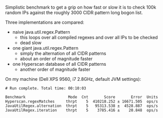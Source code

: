 Simplistic benchmark to get a grip on how fast or slow it is to check 100k random IPs against
the roughly 3000 CIDR pattern long bogon list.

Three implementations are compared:

* naive java.util.regex.Pattern
   * this loops over all compiled regexes and over all IPs to be checked
   * dead slow
* one giant java.util.regex.Pattern
   * simply the alternation of all CIDR patterns
   * about an order of magnitude faster
* one Hyperscan database of all CIDR patterns
   * another order of magnitude faster


On my machine (Dell XPS 9560, i7 2.8GHz, default JVM settings):

```
# Run complete. Total time: 00:10:03

Benchmark                   Mode  Cnt       Score       Error  Units
Hyperscan.regexMatches     thrpt    5  410218.252 ± 16671.505  ops/s
JavaUtilRegex.alternation  thrpt    5   95313.538 ±  4528.887  ops/s
JavaUtilRegex.iteration    thrpt    5    3785.416 ±    20.848  ops/s
```

